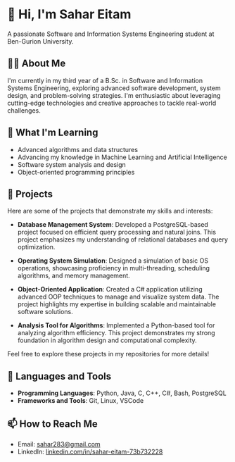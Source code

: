 # 👋 Hi, I'm Sahar Eitam

A passionate Software and Information Systems Engineering student at Ben-Gurion University.

## 🙋‍♂️ About Me

I'm currently in my third year of a B.Sc. in Software and Information Systems Engineering, exploring advanced software development, system design, and problem-solving strategies. I'm enthusiastic about leveraging cutting-edge technologies and creative approaches to tackle real-world challenges. 

## 🌱 What I'm Learning

- Advanced algorithms and data structures
- Advancing my knowledge in Machine Learning and Artificial Intelligence
- Software system analysis and design
- Object-oriented programming principles 

## 🚀 Projects

Here are some of the projects that demonstrate my skills and interests:

- **Database Management System**: Developed a PostgreSQL-based project focused on efficient query processing and natural joins. This project emphasizes my understanding of relational databases and query optimization.

- **Operating System Simulation**: Designed a simulation of basic OS operations, showcasing proficiency in multi-threading, scheduling algorithms, and memory management. 

- **Object-Oriented Application**: Created a C# application utilizing advanced OOP techniques to manage and visualize system data. The project highlights my expertise in building scalable and maintainable software solutions.

- **Analysis Tool for Algorithms**: Implemented a Python-based tool for analyzing algorithm efficiency. This project demonstrates my strong foundation in algorithm design and computational complexity.

Feel free to explore these projects in my repositories for more details!

## 🔧 Languages and Tools

- **Programming Languages**: Python, Java, C, C++, C#, Bash, PostgreSQL
- **Frameworks and Tools**: Git, Linux, VSCode

## 📫 How to Reach Me

- Email: [sahar283@gmail.com](mailto:sahar283@gmail.com)
- LinkedIn: [linkedin.com/in/sahar-eitam-73b732228](https://linkedin.com/in/sahar-eitam-73b732228)
